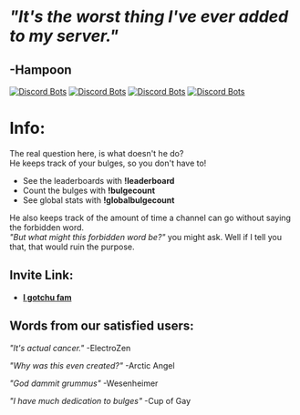 # _"It's the worst thing I've ever added to my server."_  
## -Hampoon

[![Discord Bots](https://top.gg/api/widget/status/517201738646945803.svg)](https://top.gg/bot/517201738646945803)
[![Discord Bots](https://top.gg/api/widget/servers/517201738646945803.svg)](https://top.gg/bot/517201738646945803)
[![Discord Bots](https://top.gg/api/widget/lib/517201738646945803.svg)](https://top.gg/bot/517201738646945803)
[![Discord Bots](https://top.gg/api/widget/owner/517201738646945803.svg)](https://top.gg/bot/517201738646945803)


# Info:
The real question here, is what doesn't he do?  
He keeps track of your bulges, so you don't have to!

- See the leaderboards with **!leaderboard**  
- Count the bulges with **!bulgecount**  
- See global stats with **!globalbulgecount**

He also keeps track of the amount of time a channel can go without saying the forbidden word.  
_"But what might this forbidden word be?"_ you might ask. Well if I tell you that, that would ruin the purpose.

## Invite Link:
- **[I gotchu fam](https://discordapp.com/api/oauth2/authorize?client_id=517201738646945803&permissions=27648&scope=bot)**

## Words from our satisfied users:

_"It's actual cancer."_
-ElectroZen

_"Why was this even created?"_
-Arctic Angel

_"God dammit grummus"_
-Wesenheimer

_"I have much dedication to bulges"_
-Cup of Gay
